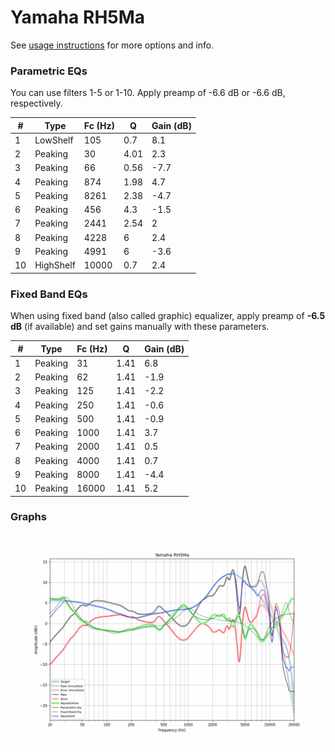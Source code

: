 # Yamaha RH5Ma
See [usage instructions](https://github.com/jaakkopasanen/AutoEq#usage) for more options and info.

### Parametric EQs
You can use filters 1-5 or 1-10. Apply preamp of -6.6 dB or -6.6 dB, respectively.

|   # | Type      |   Fc (Hz) |    Q |   Gain (dB) |
|-----|-----------|-----------|------|-------------|
|   1 | LowShelf  |       105 | 0.7  |         8.1 |
|   2 | Peaking   |        30 | 4.01 |         2.3 |
|   3 | Peaking   |        66 | 0.56 |        -7.7 |
|   4 | Peaking   |       874 | 1.98 |         4.7 |
|   5 | Peaking   |      8261 | 2.38 |        -4.7 |
|   6 | Peaking   |       456 | 4.3  |        -1.5 |
|   7 | Peaking   |      2441 | 2.54 |         2   |
|   8 | Peaking   |      4228 | 6    |         2.4 |
|   9 | Peaking   |      4991 | 6    |        -3.6 |
|  10 | HighShelf |     10000 | 0.7  |         2.4 |

### Fixed Band EQs
When using fixed band (also called graphic) equalizer, apply preamp of **-6.5 dB** (if available) and set gains manually with these parameters.

|   # | Type    |   Fc (Hz) |    Q |   Gain (dB) |
|-----|---------|-----------|------|-------------|
|   1 | Peaking |        31 | 1.41 |         6.8 |
|   2 | Peaking |        62 | 1.41 |        -1.9 |
|   3 | Peaking |       125 | 1.41 |        -2.2 |
|   4 | Peaking |       250 | 1.41 |        -0.6 |
|   5 | Peaking |       500 | 1.41 |        -0.9 |
|   6 | Peaking |      1000 | 1.41 |         3.7 |
|   7 | Peaking |      2000 | 1.41 |         0.5 |
|   8 | Peaking |      4000 | 1.41 |         0.7 |
|   9 | Peaking |      8000 | 1.41 |        -4.4 |
|  10 | Peaking |     16000 | 1.41 |         5.2 |

### Graphs
![](./Yamaha%20RH5Ma.png)
